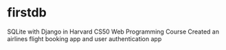 # firstdb
SQLite with Django in Harvard CS50 Web Programming Course
Created an airlines flight booking app and user authentication app
